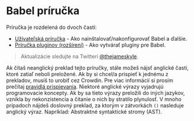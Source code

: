 # Babel príručka

Príručka je rozdelená do dvoch častí:

  * [Užívateľská príručka](user-handbook.md) - Ako nainštalovať/nakonfigurovať Babel a ďalšie.
  * [Príručka pluginov (rozšírení)](plugin-handbook.md) - Ako vytvárať pluginy pre Babel.

> Aktualizácie sledujte na Twitteri [@thejameskyle](https://twitter.com/thejameskyle).

Ak čítaš neanglický preklad tejto príručky, stále možeš nájsť anglické časti, ktoré zatiaľ neboli preložené. Ak by si chcel/a prispieť k jednému z prekladov, musíš to urobiť cez Crowdin. Pre viac informácií si prosím prečítaj [pravidlá prispievania](/CONTRIBUTING.md). Niektoré anglické výrazy vyjadrujú programovacie koncepty. Ak by sa tieto výrazy preložili do iných jazykov, vznikla by nekonzistencia a čítanie o nich by stratilo plynulosť. V mnoho prípadoch nájdeš doslovný preklad, za ktorým v zátvorkách `()` nasleduje anglický výraz. Napríklad: Abstraktné syntaktické stromy (AST).